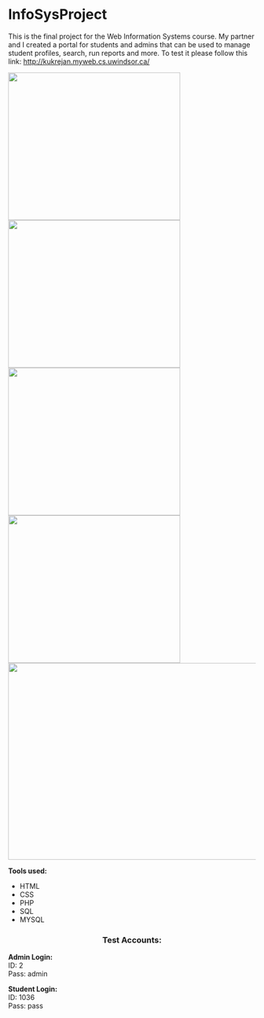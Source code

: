 # InfoSysProject
This is the final project for the Web Information Systems course. My partner and I created a portal for students and admins that can be used to manage student profiles, search, run reports and more. To test it please follow this link: http://kukrejan.myweb.cs.uwindsor.ca/

<img src="http://i.imgur.com/4nI0sxv.jpg" width="350" height="300" />
<img src="http://i.imgur.com/MFZ2vXJ.png" width="350" height="300" />
<img src="http://i.imgur.com/NYwHVxJ.png" width="350" height="300" />
<img src="http://i.imgur.com/dyX3UyT.jpg" width="350" height="300" />
<img src="http://i.imgur.com/XAGMQXM.png" width= "1000" height="400" />


<b>Tools used:</b>
<ul>
<li>HTML</li>
<li>CSS</li>
<li>PHP</li>
<li>SQL</li>
<li>MYSQL</li>
</ul>

<h3 align="center">Test Accounts:</h2>

<b>Admin Login: </b><br>
ID: 2<br>
Pass: admin<br>

<b>Student Login: </b><br>
ID: 1036<br>
Pass: pass<br>
